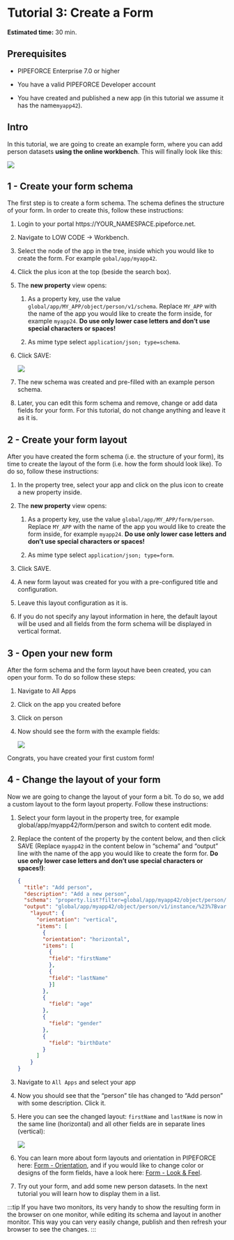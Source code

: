 # Tutorial 3: Create a Form

**Estimated time:** 30 min.

## Prerequisites

*   PIPEFORCE Enterprise 7.0 or higher
    
*   You have a valid PIPEFORCE Developer account
    
*   You have created and published a new app (in this tutorial we assume it has the name`myapp42`).

## Intro

In this tutorial, we are going to create an example form, where you can add person datasets **using the online workbench**. This will finally look like this:

![](../img/grafik-20210720-140139.png)

## 1 - Create your form schema

The first step is to create a form schema. The schema defines the structure of your form. In order to create this, follow these instructions:

1.  Login to your portal https://YOUR\_NAMESPACE.pipeforce.net.
    
2.  Navigate to LOW CODE → Workbench.
    
3.  Select the node of the app in the tree, inside which you would like to create the form. For example `gobal/app/myapp42`.
    
4.  Click the plus icon at the top (beside the search box).
    
5.  The **new property** view opens:
    
    1.  As a property key, use the value `global/app/MY_APP/object/person/v1/schema`. Replace `MY_APP` with the name of the app you would like to create the form inside, for example `myapp24`. **Do use only lower case letters and don’t use special characters or spaces!**
        
    2.  As mime type select `application/json; type=schema`.
        
6.  Click SAVE:  
    
    ![](../img/grafik-20210720-131608.png)
7.  The new schema was created and pre-filled with an example person schema.
    
8.  Later, you can edit this form schema and remove, change or add data fields for your form. For this tutorial, do not change anything and leave it as it is.
    

## 2 - Create your form layout

After you have created the form schema (i.e. the structure of your form), its time to create the layout of the form (i.e. how the form should look like). To do so, follow these instructions:

1.  In the property tree, select your app and click on the plus icon to create a new property inside.
    
2.  The **new property** view opens:
    
    1.  As a property key, use the value `global/app/MY_APP/form/person`. Replace `MY_APP` with the name of the app you would like to create the form inside, for example `myapp24`. **Do use only lower case letters and don’t use special characters or spaces!**
        
    2.  As mime type select `application/json; type=form`.
        
3.  Click SAVE.
    
4.  A new form layout was created for you with a pre-configured title and configuration.
    
5.  Leave this layout configuration as it is.
    
6.  If you do not specify any layout information in here, the default layout will be used and all fields from the form schema will be displayed in vertical format.
    

## 3 - Open your new form

After the form schema and the form layout have been created, you can open your form. To do so follow these steps:

1.  Navigate to All Apps
    
2.  Click on the app you created before
    
3.  Click on person
    
4.  Now should see the form with the example fields:  
    
    ![](../img/grafik-20210720-140250.png)

Congrats, you have created your first custom form!

## 4 - Change the layout of your form

Now we are going to change the layout of your form a bit. To do so, we add a custom layout to the form layout property. Follow these instructions:

1.  Select your form layout in the property tree, for example global/app/myapp42/form/person and switch to content edit mode.
    
2.  Replace the content of the property by the content below, and then click SAVE (Replace `myapp42` in the content below in “schema” and “output” line with the name of the app you would like to create the form for. **Do use only lower case letters and don’t use special characters or spaces!)**:
    
    ```json
    {
      "title": "Add person",
      "description": "Add a new person",
      "schema": "property.list?filter=global/app/myapp42/object/person/v1/schema",
      "output": "global/app/myapp42/object/person/v1/instance/%23%7Bvar.property.uuid%7D",
        "layout": {
          "orientation": "vertical",
          "items": [
            {
            "orientation": "horizontal",
            "items": [
              {
              "field": "firstName"
              },
              {
              "field": "lastName"
              }]
            },
            {
              "field": "age"
            },
            {
              "field": "gender"
            },
            {
              "field": "birthDate"
            }
          ]
        }
    }
    ```
    
3.  Navigate to `All Apps` and select your app
    
4.  Now you should see that the “person” tile has changed to “Add person” with some description. Click it.
    
5.  Here you can see the changed layout: `firstName` and `lastName` is now in the same line (horizontal) and all other fields are in separate lines (vertical):  
    
    ![](../img/grafik-20210720-140139.png)
6.  You can learn more about form layouts and orientation in PIPEFORCE here: [Form - Orientation](../guides/forms/forms-orientation), and if you would like to change color or designs of the form fields, have a look here: [Form - Look & Feel](../guides/forms/forms-lookandfeel).
    
7.  Try out your form, and add some new person datasets. In the next tutorial you will learn how to display them in a list.
    

:::tip 
If you have two monitors, its very handy to show the resulting form in the browser on one monitor, while editing its schema and layout in another monitor. This way you can very easily change, publish and then refresh your browser to see the changes.
:::
